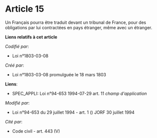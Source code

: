 # Article 15

Un Français pourra être traduit devant un tribunal de France, pour des obligations par lui contractées en pays étranger, même
avec un étranger.

**Liens relatifs à cet article**

_Codifié par_:

  - Loi n°1803-03-08

_Créé par_:

  - Loi n°1803-03-08 promulguée le 18 mars 1803

**Liens**:

  - SPEC_APPLI: Loi n°94-653 1994-07-29 art. 11 *champ d'application*

_Modifié par_:

  - Loi n°94-653 du 29 juillet 1994 - art. 1 () JORF 30 juillet 1994

_Cité par_:

  - Code civil - art. 443 (V)
